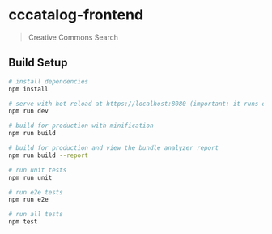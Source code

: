 # cccatalog-frontend

> Creative Commons Search

## Build Setup

``` bash
# install dependencies
npm install

# serve with hot reload at https://localhost:8080 (important: it runs on https://, not http://)
npm run dev

# build for production with minification
npm run build

# build for production and view the bundle analyzer report
npm run build --report

# run unit tests
npm run unit

# run e2e tests
npm run e2e

# run all tests
npm test
```